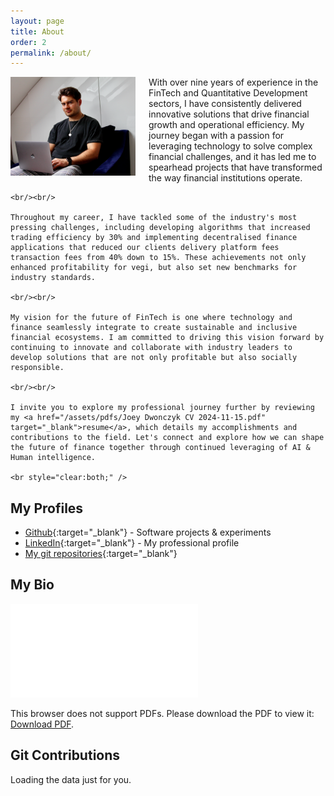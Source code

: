 ```yaml
---
layout: page
title: About
order: 2
permalink: /about/
---
```


<p>
<img src="/assets/images/profile-picture.jpeg" width="200" alt="Joey D - Profile Image" style="float: left; margin: 0 1.5em 15px 0; min-width: 150px; max-width: 45%" />

<!-- <div class="badge-base LI-profile-badge" data-locale="en_US" data-size="medium" data-theme="dark" data-type="VERTICAL" data-vanity="joe-dwonczyk" data-version="v1" style="float: left; margin: 0 1.5em 15px 0; min-width: 150px; max-width: 45%">
    <a class="badge-base__link LI-simple-link" href="https://uk.linkedin.com/in/joe-dwonczyk?trk=profile-badge">
        
    </a>
</div> -->
<p class="site-theme">
    With over nine years of experience in the FinTech and Quantitative Development sectors, I have consistently delivered innovative solutions that drive financial growth and operational efficiency. My journey began with a passion for leveraging technology to solve complex financial challenges, and it has led me to spearhead projects that have transformed the way financial institutions operate.

    <br/><br/>

    Throughout my career, I have tackled some of the industry's most pressing challenges, including developing algorithms that increased trading efficiency by 30% and implementing decentralised finance applications that reduced our clients delivery platform fees transaction fees from 40% down to 15%. These achievements not only enhanced profitability for vegi, but also set new benchmarks for industry standards.

    <br/><br/>

    My vision for the future of FinTech is one where technology and finance seamlessly integrate to create sustainable and inclusive financial ecosystems. I am committed to driving this vision forward by continuing to innovate and collaborate with industry leaders to develop solutions that are not only profitable but also socially responsible.

    <br/><br/>

    I invite you to explore my professional journey further by reviewing my <a href="/assets/pdfs/Joey Dwonczyk CV 2024-11-15.pdf" target="_blank">resume</a>, which details my accomplishments and contributions to the field. Let's connect and explore how we can shape the future of finance together through continued leveraging of AI & Human intelligence.

    <br style="clear:both;" />
</p>
</p>

## My Profiles
* [Github](https://github.com/Dwonczykj){:target="_blank"} - Software projects & experiments
* [LinkedIn](http://www.linkedin.com/in/joe-dwonczyk/){:target="_blank"} - My professional profile
* [My git repositories](https://github.com/Dwonczykj?tab=repositories){:target="_blank"}

## My Bio
<!-- <iframe style="border: 1px solid rgba(0, 0, 0, 0.1);" width="100%" height="450" src="https://www.figma.com/embed?embed_host=share&url=https%3A%2F%2Fwww.figma.com%2Ffile%2FsNltm9s70TlQlTQpGh8syH%2FBio%3Fnode-id%3D0%253A1" allowfullscreen></iframe> -->

<object data="/assets/bio.pdf#view=FitH" type="application/pdf" width="100%" height="550">
    <embed src="/assets/bio.pdf#view=FitH">
        <p>This browser does not support PDFs. Please download the PDF to view it: 
            <a href="/assets/bio.pdf">Download PDF</a>.
        </p>
    </embed>
</object>

## Git Contributions
<!-- Prepare a container for your calendar. -->
<div class="calendar">
    <!-- Loading stuff -->
    Loading the data just for you.
</div>

<br style="clear:both;" />




